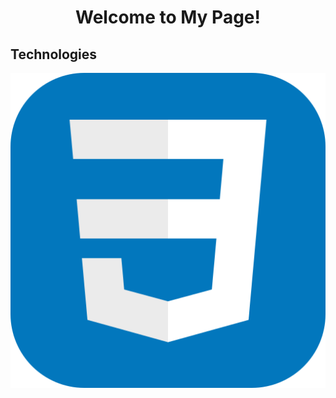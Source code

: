 <h1 align=center>Welcome to My Page!</h1>
<!--START_SECTION:waka-->
<!--END_SECTION:waka-->
<h2>Technologies</h2>
<img src = "images/CSS.svg">

